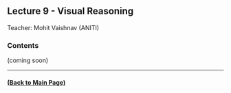 ## Lecture 9 - Visual Reasoning
Teacher: Mohit Vaishnav (ANITI)



### Contents

(coming soon)

---
#### [(Back to Main Page)](../index.md)
